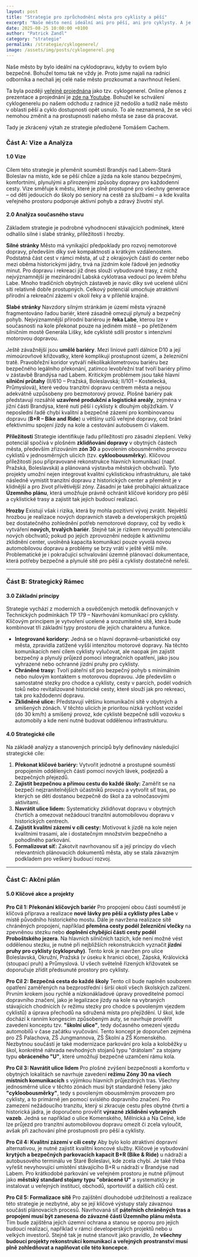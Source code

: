 ```yaml
---
layout: post
title: "Strategie pro zprůchodnění města pro cyklisty a pěší"
excerpt: "Naše město není ideální ani pro pěší, ani pro cyklysty. A je potřeba s tím něco udělat. Co?"
date: 2025-08-25 10:00:00 +0100
author: "Patrick Zandl"
category: "strategie"
permalink: /strategie/cyklogenerel/
image: /assets/img/posts/cyklogenerel.png
---
```


Naše město by bylo ideální na cyklodopravu, kdyby to ovšem bylo bezpečné. Bohužel tomu tak ne vždy je. Proto jsme najali na radnici odborníka a nechali jej celé naše město prozkoumat a navrhnout řešení. 

Ta byla později [veřejně projednána](https://brandysko.cz/verejne-projednani-cyklodopravy-ve-meste/d-63666) jako tzv. cyklogenerel. Online přenos z prezentace a projednání je [zde na Youtube](https://www.youtube.com/watch?v=dqxn1AW904c). Bohužel ke schválení cyklogenerelu po našem odchodu z radnice již nedošlo a tudíž naše město v oblasti pěší a cyklo dostupnosti opět usnulo.  To ale neznamená, že se věci nemohou změnit a na prostupnosti našeho města se zase dá pracovat. 

Tady je zkrácený výtah ze strategie předložené Tomášem Cachem. 

### **Část A: Vize a Analýza**

#### **1.0 Vize**

Cílem této strategie je přeměnit souměstí Brandýs nad Labem-Stará Boleslav na místo, kde se pěší chůze a jízda na kole stanou bezpečnými, komfortními, plynulými a přirozenými způsoby dopravy pro každodenní cesty. Vize směřuje k městu, které je plně prostupné pro všechny generace – od dětí jedoucích do školy po seniory na cestě za službami – a kde kvalita veřejného prostoru podporuje aktivní pohyb a zdravý životní styl.

#### **2.0 Analýza současného stavu**

Základem strategie je podrobné vyhodnocení stávajících podmínek, které odhalilo silné i slabé stránky, příležitosti i hrozby.

**Silné stránky**
Město má vynikající předpoklady pro rozvoj nemotorové dopravy, především díky své kompaktnosti a krátkým vzdálenostem. Podstatná část cest v rámci města, ať už z okrajových částí do center nebo mezi oběma historickými jádry, trvá na jízdním kole řádově jen jednotky minut. Pro dopravu i rekreaci již dnes slouží vybudované trasy, z nichž nejvýznamnější je mezinárodní Labská cyklotrasa vedoucí po levém břehu Labe. Mnoho tradičních obytných zástaveb je navíc díky své ucelené uliční síti relativně dobře prostupných. Celkový potenciál umocňuje atraktivní přírodní a rekreační zázemí v okolí řeky a v přilehlé krajině.

**Slabé stránky**
Navzdory silným stránkám je území města výrazně fragmentováno řadou bariér, které zásadně omezují plynulý a bezpečný pohyb. Nejvýznamnější přírodní bariérou je **řeka Labe**, kterou lze v současnosti na kole překonat pouze na jediném místě – po přetíženém silničním mostě Generála Lišky, kde cyklisté sdílí prostor s intenzivní motorovou dopravou.

Ještě závažnější jsou **umělé bariéry**. Mezi liniové patří dálnice D10 a její mimoúrovňové křižovatky, které komplikují prostupnost území, a železniční tratě. Pravobřežní koridor vytváří několikakilometrovou bariéru bez bezpečného legálního překonání, zatímco levobřežní trať tvoří bariéry přímo v zástavbě Brandýsa nad Labem. Kritickým problémem jsou také hlavní **silniční průtahy** (II/610 – Pražská, Boleslavská; II/101 – Kostelecká, Průmyslová), které vedou tranzitní dopravu centrem města a nejsou adekvátně uzpůsobeny pro bezmotorový provoz. Plošné bariéry pak představují rozsáhlé **uzavřené produkční a logistické areály**, zejména v jižní části Brandýsa, které nutí pěší i cyklisty k dlouhým objížďkám. V neposlední řadě chybí kvalitní a bezpečné zázemí pro kombinovanou dopravu (**B+R – Bike and Ride**) u většiny uzlů veřejné dopravy, což brání efektivnímu spojení jízdy na kole a cestování autobusem či vlakem.

**Příležitosti**
Strategie identifikuje řadu příležitostí pro zásadní zlepšení. Velký potenciál spočívá v plošném **zklidňování dopravy** v obytných částech města, především zřizováním **zón 30** a povolením obousměrného provozu cyklistů v jednosměrných ulicích (tzv. **cykloobousměrky**). Klíčovou příležitostí jsou připravované rekonstrukce hlavních komunikací (např. Pražská, Boleslavská) a plánovaná výstavba městských obchvatů. Tyto projekty umožní nejen integrovat kvalitní cyklistickou infrastrukturu, ale také následně vymístit tranzitní dopravu z historických center a přeměnit je v klidnější a pro život přívětivější zóny. Zásadní je také probíhající aktualizace **Územního plánu**, která umožňuje právně ochránit klíčové koridory pro pěší a cyklistické trasy a zajistit tak jejich budoucí realizaci.

**Hrozby**
Existují však i rizika, která by mohla pozitivní vývoj zvrátit. Největší hrozbou je realizace nových dopravních staveb a developerských projektů bez dostatečného zohlednění potřeb nemotorové dopravy, což by vedlo k vytváření **nových, trvalých bariér**. Stejně tak je rizikem nevyužití potenciálu nových obchvatů; pokud po jejich zprovoznění nedojde k aktivnímu zklidnění center, uvolněná kapacita komunikací pouze vyvolá novou automobilovou dopravu a problémy se brzy vrátí v ještě větší míře. Problematické je i pokračující schvalování územně plánovací dokumentace, která potřeby bezpečné a plynulé sítě pro pěší a cyklisty dostatečně neřeší.

---

### **Část B: Strategický Rámec**

#### **3.0 Základní principy**

Strategie vychází z moderních a osvědčených metodik definovaných v Technických podmínkách TP 179 – Navrhování komunikací pro cyklisty. Klíčovým principem je vytvoření ucelené a srozumitelné sítě, která bude kombinovat tři základní typy prostoru dle jejich charakteru a funkce.

* **Integrované koridory:** Jedná se o hlavní dopravně-urbanistické osy města, zpravidla zatížené vyšší intenzitou motorové dopravy. Na těchto komunikacích není cílem cyklisty vylučovat, ale naopak jim zajistit bezpečný a plynulý průjezd pomocí integračních opatření, jako jsou vyhrazené nebo ochranné jízdní pruhy pro cyklisty.
* **Chráněné trasy:** Tvoří páteřní síť pro bezpečný pohyb s minimálním nebo nulovým kontaktem s motorovou dopravou. Jde především o samostatné stezky pro chodce a cyklisty, cesty v parcích, podél vodních toků nebo revitalizované historické cesty, které slouží jak pro rekreaci, tak pro každodenní dopravu.
* **Zklidněné ulice:** Představují většinu komunikační sítě v obytných a smíšených zónách. V těchto ulicích je prioritou nízká rychlost vozidel (do 30 km/h) a smíšený provoz, kde cyklisté bezpečně sdílí vozovku s automobily a kde není nutné budovat oddělenou infrastrukturu.

#### **4.0 Strategické cíle**

Na základě analýzy a stanovených principů byly definovány následující strategické cíle:

1.  **Překonat klíčové bariéry:** Vytvořit jednotné a prostupné souměstí propojením oddělených částí pomocí nových lávek, podjezdů a bezpečných přejezdů.
2.  **Zajistit bezpečnou a přímou cestu do každé školy:** Zaměřit se na bezpečí nejzranitelnějších účastníků provozu a vytvořit síť tras, po kterých se děti dostanou bezpečně do škol a za volnočasovými aktivitami.
3.  **Navrátit ulice lidem:** Systematicky zklidňovat dopravu v obytných čtvrtích a omezovat nežádoucí tranzitní automobilovou dopravu v historických centrech.
4.  **Zajistit kvalitní zázemí v cíli cesty:** Motivovat k jízdě na kole nejen kvalitními trasami, ale i dostatečným množstvím bezpečného a pohodlného parkování.
5.  **Formalizovat síť:** Zakotvit navrhovanou síť a její principy do všech relevantních plánovacích dokumentů města, aby se stala závazným podkladem pro veškerý budoucí rozvoj.

---

### **Část C: Akční plán**

#### **5.0 Klíčové akce a projekty**

**Pro Cíl 1: Překonání klíčových bariér**
Pro propojení obou částí souměstí je klíčová příprava a realizace **nové lávky pro pěší a cyklisty přes Labe** v místě původního historického mostu. Dále je navržena realizace sítě chráněných propojení, například **přeměna cesty podél železniční vlečky** na zpevněnou stezku nebo **doplnění chybějící části cesty podél Proboštského jezera**. Na hlavních silničních tazích, kde není možné vést oddělenou stezku, je nutné při nejbližších rekonstrukcích vyznačit **jízdní pruhy pro cyklisty (cyklopruhy)**. Tento krok je navržen pro ulice Boleslavská, Okružní, Pražská (v úseku k hranici obce), Zápská, Královická (stoupací pruh) a Průmyslová. U všech světelně řízených křižovatek se doporučuje zřídit předsunuté prostory pro cyklisty.

**Pro Cíl 2: Bezpečná cesta do každé školy**
Tento cíl bude naplněn souborem opatření zaměřených na bezprostřední i širší okolí všech školských zařízení. Prvním krokem jsou rychlé a nízkonákladové úpravy proveditelné pomocí dopravního značení, jako je legalizace jízdy na kole na vybraných stávajících chodnících (v režimu stezky pro chodce s povoleným vjezdem cyklistů) a úprava přechodů na sdružená místa pro přejíždění. U škol, kde dochází k ranním kongescím způsobeným auty, se navrhuje prověřit zavedení konceptu tzv. **"školní ulice"**, tedy dočasného omezení vjezdu automobilů v čase začátku vyučování. Tento koncept je doporučen zejména pro ZŠ Palachova, ZŠ Jungmannova, ZŠ Školní a ZŠ Komenského. Nezbytnou součástí je také modernizace parkování pro kola a koloběžky u škol, konkrétně náhrada nevhodných stojanů typu "drátolam" za stojany typu **obráceného "U"**, které umožňují bezpečné uzamčení rámu kola.

**Pro Cíl 3: Navrátit ulice lidem**
Pro plošné zvýšení bezpečnosti a komfortu v obytných lokalitách se navrhuje zavedení **režimu Zóny 30 na všech místních komunikacích** s výjimkou hlavních průjezdných tras. Všechny jednosměrné ulice v těchto zónách musí být standardně řešeny jako **"cykloobousměrky"**, tedy s povoleným obousměrným provozem pro cyklisty, a to primárně jen pomocí svislého dopravního značení. Pro zamezení nežádoucího tranzitu, který si zkracuje cestu přes obytné čtvrti a historická jádra, je doporučeno prověřit **výrazné zklidnění vybraných vazeb**. Jedná se například o ulice Komenského, Mělnická a Na Celné, kde lze průjezd pro tranzitní automobilovou dopravu omezit či zcela vyloučit, avšak při zachování plné prostupnosti pro pěší a cyklisty.

**Pro Cíl 4: Kvalitní zázemí v cíli cesty**
Aby bylo kolo atraktivní dopravní alternativou, je nutné zajistit kvalitní koncové služby. Klíčové je vybudování **krytých a bezpečných parkovacích kapacit B+R (Bike & Ride)** u nádraží a autobusového terminálu ve Staré Boleslavi, kde zcela chybí. Je také třeba vyřešit nevyhovující umístění stávajícího B+R u nádraží v Brandýse nad Labem. Pro krátkodobé parkování ve veřejném prostoru je nutné přijmout jako **městský standard stojany typu "obrácené U"** a systematicky je instalovat u veřejných institucí, obchodů, sportovišť a dalších cílů cest.

**Pro Cíl 5: Formalizace sítě**
Pro zajištění dlouhodobé udržitelnosti a realizace této strategie je nezbytné, aby se její klíčové výstupy staly závaznou součástí plánovacích procesů. Navrhovaná síť **páteřních chráněných tras a propojení musí být zanesena do závazné části Územního plánu města**. Tím bude zajištěna jejich územní ochrana a stanou se oporou pro jejich budoucí realizaci, například v rámci developerských projektů nebo u velkých investorů. Stejně tak je nutné stanovit jako pravidlo, že **všechny budoucí projekty rekonstrukcí komunikací a veřejných prostranství musí plně zohledňovat a naplňovat cíle této koncepce**.